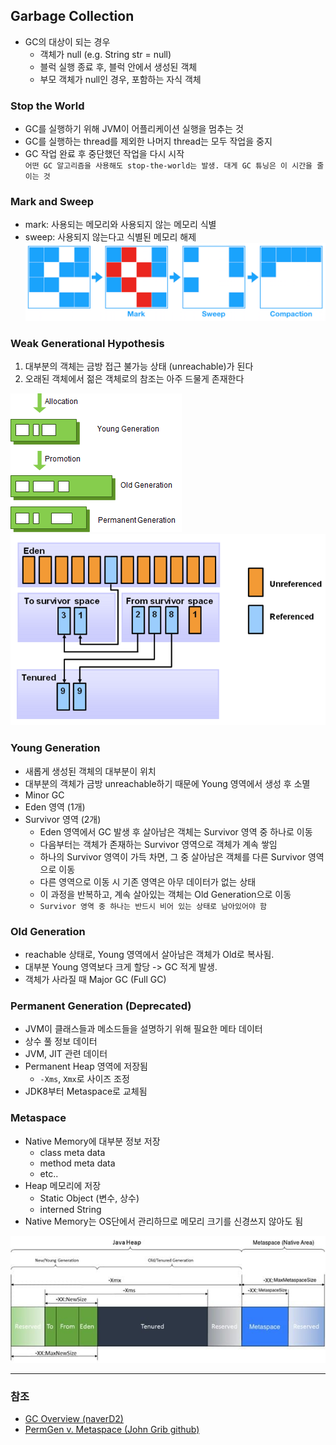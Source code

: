 ## Garbage Collection
- GC의 대상이 되는 경우
  - 객체가 null (e.g. String str = null)
  - 블럭 실행 종료 후, 블럭 안에서 생성된 객체
  - 부모 객체가 null인 경우, 포함하는 자식 객체

### Stop the World
- GC를 실행하기 위해 JVM이 어플리케이션 실행을 멈추는 것
- GC를 실행하는 thread를 제외한 나머지 thread는 모두 작업을 중지
- GC 작업 완료 후 중단했던 작업을 다시 시작 <br/>
`어떤 GC 알고리즘을 사용해도 stop-the-world는 발생. 대게 GC 튜닝은 이 시간을 줄이는 것`

### Mark and Sweep
- mark: 사용되는 메모리와 사용되지 않는 메모리 식별
- sweep: 사용되지 않는다고 식별된 메모리 해제
![mark-and-sweep](asset/mark-and-sweep.png)

### Weak Generational Hypothesis
1. 대부분의 객체는 금방 접근 불가능 상태 (unreachable)가 된다
2. 오래된 객체에서 젊은 객체로의 참조는 아주 드물게 존재한다

![gc overview](asset/gc.png)
![gc-process](asset/gc-process.png)

### Young Generation
- 새롭게 생성된 객체의 대부분이 위치
- 대부분의 객체가 금방 unreachable하기 때문에 Young 영역에서 생성 후 소멸
- Minor GC
- Eden 영역 (1개)
- Survivor 영역 (2개)
  - Eden 영역에서 GC 발생 후 살아남은 객체는 Survivor 영역 중 하나로 이동
  - 다음부터는 객체가 존재하는 Survivor 영역으로 객체가 계속 쌓임
  - 하나의 Survivor 영역이 가득 차면, 그 중 살아남은 객체를 다른 Survivor 영역으로 이동
  - 다른 영역으로 이동 시 기존 영역은 아무 데이터가 없는 상태
  - 이 과정을 반복하고, 계속 살아있는 객체는 Old Generation으로 이동
  - `Survivor 영역 중 하나는 반드시 비어 있는 상태로 남아있어야 함`


### Old Generation 
- reachable 상태로, Young 영역에서 살아남은 객체가 Old로 복사됨. 
- 대부분 Young 영역보다 크게 할당 -> GC 적게 발생. 
- 객체가 사라질 때 Major GC (Full GC)<br/>

### Permanent Generation (Deprecated)
- JVM이 클래스들과 메소드들을 설명하기 위해 필요한 메타 데이터
- 상수 풀 정보 데이터
- JVM, JIT 관련 데이터
- Permanent Heap 영역에 저장됨
  - `-Xms`, `Xmx`로 사이즈 조정
- JDK8부터 Metaspace로 교체됨

### Metaspace
- Native Memory에 대부분 정보 저장
  - class meta data
  - method meta data
  - etc..
- Heap 메모리에 저장
  - Static Object (변수, 상수)
  - interned String
- Native Memory는 OS단에서 관리하므로 메모리 크기를 신경쓰지 않아도 됨

![java-memory](asset/java-memory.jpeg)

---
### 참조
- [GC Overview (naverD2)](https://d2.naver.com/helloworld/1329)
- [PermGen v. Metaspace (John Grib github)](https://johngrib.github.io/wiki/java8-why-permgen-removed/)